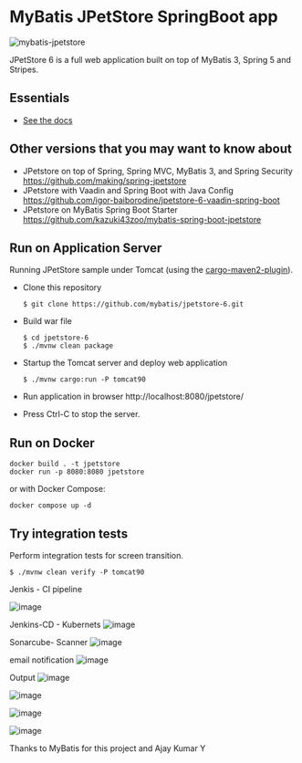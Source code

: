 # MyBatis JPetStore SpringBoot app

![mybatis-jpetstore](https://mybatis.org/images/mybatis-logo.png)

JPetStore 6 is a full web application built on top of MyBatis 3, Spring 5 and Stripes.

## Essentials

- [See the docs](http://www.mybatis.org/jpetstore-6)

## Other versions that you may want to know about

- JPetstore on top of Spring, Spring MVC, MyBatis 3, and Spring Security https://github.com/making/spring-jpetstore
- JPetstore with Vaadin and Spring Boot with Java Config https://github.com/igor-baiborodine/jpetstore-6-vaadin-spring-boot
- JPetstore on MyBatis Spring Boot Starter https://github.com/kazuki43zoo/mybatis-spring-boot-jpetstore

## Run on Application Server

Running JPetStore sample under Tomcat (using the [cargo-maven2-plugin](https://codehaus-cargo.github.io/cargo/Maven2+plugin.html)).

- Clone this repository

  ```
  $ git clone https://github.com/mybatis/jpetstore-6.git
  ```

- Build war file

  ```
  $ cd jpetstore-6
  $ ./mvnw clean package
  ```

- Startup the Tomcat server and deploy web application

  ```
  $ ./mvnw cargo:run -P tomcat90
  ```

- Run application in browser http://localhost:8080/jpetstore/
- Press Ctrl-C to stop the server.

## Run on Docker

```
docker build . -t jpetstore
docker run -p 8080:8080 jpetstore
```

or with Docker Compose:

```
docker compose up -d
```

## Try integration tests

Perform integration tests for screen transition.

```
$ ./mvnw clean verify -P tomcat90
```

Jenkis - CI pipeline

![image](https://github.com/mallasrinivas/3-Tier-Jpet-MyBatis/assets/90713944/a9a59808-fbb7-4cc6-89e1-87c51ee0bb11)

Jenkins-CD - Kubernets
![image](https://github.com/mallasrinivas/3-Tier-Jpet-MyBatis/assets/90713944/3752532a-6ccb-4ea2-b046-9f8241c401a4)

Sonarcube- Scanner
![image](https://github.com/mallasrinivas/3-Tier-Jpet-MyBatis/assets/90713944/e4a1f6dc-0629-4660-b8b7-f1b56c1c2106)

email notification 
![image](https://github.com/mallasrinivas/3-Tier-Jpet-MyBatis/assets/90713944/7c004caa-deca-4ef3-bd5e-b2ce1af86ce8)

Output
![image](https://github.com/mallasrinivas/3-Tier-Jpet-MyBatis/assets/90713944/a1869cd6-b9a3-4a81-b796-e0649c30fe72)

![image](https://github.com/mallasrinivas/3-Tier-Jpet-MyBatis/assets/90713944/2f3f3066-1bff-4710-8cc6-cd24c05273e5)

![image](https://github.com/mallasrinivas/3-Tier-Jpet-MyBatis/assets/90713944/aded596d-63ee-4da9-b787-15fe7cef1212)

![image](https://github.com/mallasrinivas/3-Tier-Jpet-MyBatis/assets/90713944/41839daf-0afd-4346-b2b5-28ff18297939)









Thanks to MyBatis for this project and Ajay Kumar Y
